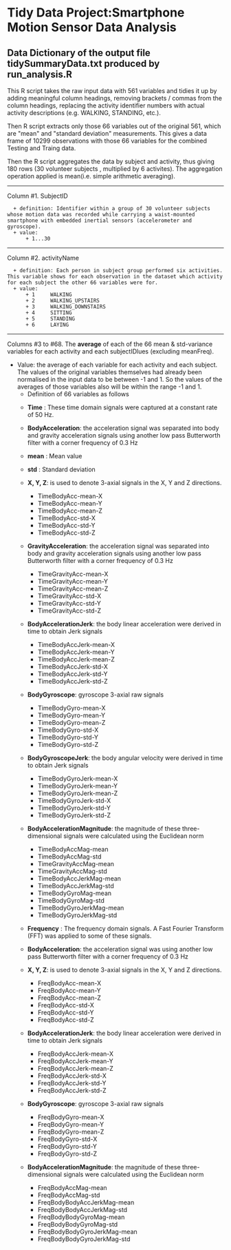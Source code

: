 # Tidy Data Project:Smartphone Motion Sensor Data Analysis
## Data Dictionary of the output file **tidySummaryData.txt** produced by **run_analysis.R**

This R script takes the raw input data with 561 variables and tidies it up by adding meaningful column headings,  removing brackets / commas from the column headings, replacing the activity identifier numbers with actual activity descriptions (e.g. WALKING, STANDING, etc.). 

Then R script extracts only those 66 variables out of the original 561, which are "mean" and "standard deviation" measurements. This gives a data frame of 10299 observations with those 66 variables for the combined Testing and Traing data.

Then the R script aggregates the data by subject and activity, thus giving 180 rows (30 volunteer subjects , multiplied by 6 activites). The aggregation operation applied is mean(i.e. simple arithmetic averaging).

*** 

Column #1. SubjectID

      + definition: Identifier within a group of 30 volunteer subjects whose motion data was recorded while carrying a waist-mounted smartphone with embedded inertial sensors (accelerometer and gyroscope).            
      + value:
          + 1...30
          
          
*** 

Column #2. activityName

      + definition: Each person in subject group performed six activities. This variable shows for each observation in the dataset which activity for each subject the other 66 variables were for.
      + value:
          + 1     WALKING
          + 2     WALKING_UPSTAIRS
          + 3     WALKING_DOWNSTAIRS
          + 4     SITTING
          + 5     STANDING
          + 6     LAYING

*** 

Columns #3 to #68. The **average** of each of the 66 mean & std-variance variables for each activity and each subjectIDlues (excluding meanFreq).

+  Value:  the average of each variable for each activity and each subject. The values of the original variables themselves had already been normalised in the input data to be between -1 and 1. So the values of the averages of those variables also will be within the range -1 and 1.  
    +  Definition of 66 variables as follows
    * __Time__ : These time domain signals were captured at a constant rate of 50 Hz.
    * __BodyAcceleration__: the acceleration signal was separated into body and gravity acceleration signals using another low pass Butterworth filter with a corner frequency of 0.3 Hz
    * __mean__ : Mean value
    * __std__ : Standard deviation    
    * __X, Y, Z__: is used to denote 3-axial signals in the X, Y and Z directions.

        * TimeBodyAcc-mean-X
        * TimeBodyAcc-mean-Y
        * TimeBodyAcc-mean-Z
        * TimeBodyAcc-std-X
        * TimeBodyAcc-std-Y
        * TimeBodyAcc-std-Z
    * __GravityAcceleration__: the acceleration signal was separated into body and gravity acceleration signals using another low pass Butterworth filter with a corner frequency of 0.3 Hz       
        * TimeGravityAcc-mean-X
        * TimeGravityAcc-mean-Y
        * TimeGravityAcc-mean-Z
        * TimeGravityAcc-std-X
        * TimeGravityAcc-std-Y
        * TimeGravityAcc-std-Z
    * __BodyAccelerationJerk__: the body linear acceleration were derived in time to obtain Jerk signals        
        * TimeBodyAccJerk-mean-X
        * TimeBodyAccJerk-mean-Y
        * TimeBodyAccJerk-mean-Z
        * TimeBodyAccJerk-std-X
        * TimeBodyAccJerk-std-Y
        * TimeBodyAccJerk-std-Z
    * __BodyGyroscope__: gyroscope 3-axial raw signals        
        * TimeBodyGyro-mean-X
        * TimeBodyGyro-mean-Y
        * TimeBodyGyro-mean-Z
        * TimeBodyGyro-std-X
        * TimeBodyGyro-std-Y
        * TimeBodyGyro-std-Z
    * __BodyGyroscopeJerk__: the body angular velocity were derived in time to obtain Jerk signals      
        * TimeBodyGyroJerk-mean-X
        * TimeBodyGyroJerk-mean-Y
        * TimeBodyGyroJerk-mean-Z
        * TimeBodyGyroJerk-std-X
        * TimeBodyGyroJerk-std-Y
        * TimeBodyGyroJerk-std-Z
    * __BodyAccelerationMagnitude__: the magnitude of these three-dimensional signals were calculated using the Euclidean norm        
        * TimeBodyAccMag-mean
        * TimeBodyAccMag-std
        * TimeGravityAccMag-mean
        * TimeGravityAccMag-std
        * TimeBodyAccJerkMag-mean
        * TimeBodyAccJerkMag-std
        * TimeBodyGyroMag-mean
        * TimeBodyGyroMag-std
        * TimeBodyGyroJerkMag-mean
        * TimeBodyGyroJerkMag-std
    * __Frequency__ : The frequency domain signals. A Fast Fourier Transform (FFT) was applied to some of these signals.
    * __BodyAcceleration__: the acceleration signal was  using another low pass Butterworth filter with a corner frequency of 0.3 Hz 
    * __X, Y, Z__: is used to denote 3-axial signals in the X, Y and Z directions.
        * FreqBodyAcc-mean-X
        * FreqBodyAcc-mean-Y
        * FreqBodyAcc-mean-Z
        * FreqBodyAcc-std-X
        * FreqBodyAcc-std-Y
        * FreqBodyAcc-std-Z
    * __BodyAccelerationJerk__: the body linear acceleration were derived in time to obtain Jerk signals                
        * FreqBodyAccJerk-mean-X
        * FreqBodyAccJerk-mean-Y
        * FreqBodyAccJerk-mean-Z
        * FreqBodyAccJerk-std-X
        * FreqBodyAccJerk-std-Y
        * FreqBodyAccJerk-std-Z
    * __BodyGyroscope__: gyroscope 3-axial raw signals                
        * FreqBodyGyro-mean-X
        * FreqBodyGyro-mean-Y
        * FreqBodyGyro-mean-Z
        * FreqBodyGyro-std-X
        * FreqBodyGyro-std-Y
        * FreqBodyGyro-std-Z
    * __BodyAccelerationMagnitude__: the magnitude of these three-dimensional signals were calculated using the Euclidean norm        
        * FreqBodyAccMag-mean
        * FreqBodyAccMag-std
        * FreqBodyBodyAccJerkMag-mean
        * FreqBodyBodyAccJerkMag-std
        * FreqBodyBodyGyroMag-mean
        * FreqBodyBodyGyroMag-std
        * FreqBodyBodyGyroJerkMag-mean
        * FreqBodyBodyGyroJerkMag-std